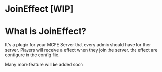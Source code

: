 # JoinEffect [WIP]

# What is JoinEffect?

It's a plugin for your MCPE Server that every admin should have for ther server. Players will receive a effect when they join the server. the effect are configure in the config file.

Many more feature will be added soon
